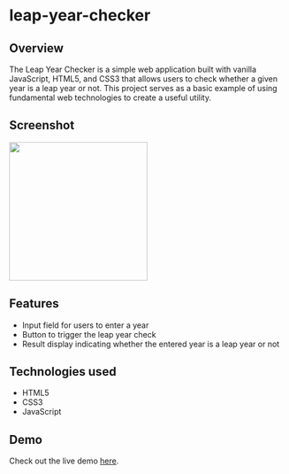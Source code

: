 # leap-year-checker

## Overview
The Leap Year Checker is a simple web application built with vanilla JavaScript, HTML5, and CSS3 that allows users to check whether a given year is a leap year or not. This project serves as a basic example of using fundamental web technologies to create a useful utility.

## Screenshot
<img src="https://github.com/BanashreeAribenchi/BMI-Calculator/assets/132400958/2770fc00-b539-4628-a566-aefe2569735e" width="250" height="250">

## Features
* Input field for users to enter a year
* Button to trigger the leap year check
* Result display indicating whether the entered year is a leap year or not

## Technologies used
* HTML5
* CSS3
* JavaScript

## Demo
Check out the live demo [here](https://online-leap-year-checker.netlify.app/).
